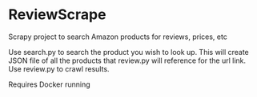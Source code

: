 # ReviewScrape
Scrapy project to search Amazon products for reviews, prices, etc

Use search.py to search the product you wish to look up. This will create JSON file of all the products that review.py will reference for the url link. Use review.py 
to crawl results.

Requires Docker running
